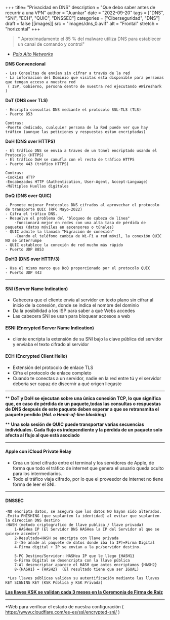 +++
title= "Privacidad en DNS"
description = "Que debo saber antes de recurrir a una VPN"
author = "Juankar"
date = "2022-09-20"
tags = ["DNS", "SNI", "ECH", "QUIC", "DNSSEC"]
categories = ["Ciberseguridad", "DNS"]
draft = false
[[images]]
  src = "images/dns_0.avif"
  alt = "Frontal"
  stretch = "horizontal"
+++


> " Aproximadamente el 85 % del malware utiliza DNS para establecer un canal de comando y control"  
-
	[*Palo Alto Networks*](https://www.paloaltonetworks.com/)

**DNS Convencional**  

    - Las Consultas de envían sin cifrar a través de la red
    - La información del Dominio que visitas esta disponible para personas que tengan acceso a nuestra red  
     ( ISP, Gobierno, persona dentro de nuestra red ejecutando #Wireshark )  

**DoT (DNS over TLS)**  

	- Encripta consultas DNS mediante el protocolo SSL-TLS (TLS) 
	- Puerto 853

    Contras:
	-Puerto dedicado, cualquier persona de la Red puede ver que hay tráfico (aunque las peticiones y respuestas estan encriptadas)

**DoH (DNS over HTTPS)**  

	- El tráfico DNS se envía a traves de un túnel encriptado usando el Protocolo (HTTPS)
	- El tráfico DoH se camufla con el resto de tráfico HTTPS
	- Puerto 443 (tráfico HTTPS)
	
	Contras:
	-Cookies HTTP
	-Encabezados HTTP (Authentication, User-Agent, Accept-Language)
	-Múltiples Huellas digitales

**DoQ (DNS over QUIC)**  

	- Promete mejorar Protocolos DNS cifrados al aprovechar el protocolo de transporte QUIC (RFC Mayo-2022)
	- Cifra el tráfico DNS.
	- Resuelve el problema del "bloqueo de cabeza de línea"
		·funcionará mejor en redes con una alta tasa de pérdida de paquetes (datos móviles en ascensores o túneles)
	- QUIC admite la llamada "Migración de conexión"
		·Cuando el teléfono cambia de Wi-Fi a red móvil, la conexión QUIC NO se interrumpe
	- QUIC establece la conexión de red mucho más rápido
	- Puerto UDP 8853

**DoH3 (DNS over HTTP/3)**  

	- Usa el mismo marco que DoQ proporcionado por el protocolo QUIC
	- Puerto UDP 443

---

#### SNI (Server Name Indication)
- Cabecera que el cliente envía al servidor en texto plano sin cifrar al inicio de la conexión, donde se indica el nombre del dominio
- Da la posibilidad a los ISP para saber a qué Webs accedes
- Las cabecera SNI se usan para bloquear accesos a web 


#### ESNI (Encrypted Server Name Indication)
- cliente encripta la extensión de su SNI bajo la clave pública del servidor y enviaba el texto cifrado al servidor  


#### ECH (Encrypted Client Hello) 
- Extensión del protocolo de enlace TLS
- Cifra el protocolo de enlace completo
- Cuando te conectas a un servidor, nadie en la red entre tú y el servidor debería ser capaz de discernir a qué origen llegaste  


---

** ****DoT** y **DoH** se ejecutan sobre una única conexión TCP, lo que significa que, en caso de pérdida de un paquete,todas las consultas o 
respuestas de DNS después de este paquete deben esperar a que se retransmita el paquete perdido (*HoL o Head-of-line blocking*)**  


** **Una sola sesión de QUIC puede transportar varias secuencias individuales. Cada flujo es independiente y la pérdida de un paquete 
solo afecta al flujo al que está asociado**  

---  

#### Apple con iCloud Private Relay 
- Crea un túnel cifrado entre el terminal y los servidores de Apple, de forma que todo el tráfico de internet que genera el usuario queda oculto para los intermediarios.
- Todo el tráfico viaja cifrado, por lo que el proveedor de internet no tiene forma de leer el SNI.  

---  

#### DNSSEC 
	-NO encripta datos, se asegura que los datos NO hayan sido alterados.
	-Evita PHISHING (que suplanten la identidad) al evitar que suplanten la direccion DNS destino 
	-HASH (metodo criptografico de llave publica / llave privada)
		1-HASHea IP (El Servidor DNS HASHea la IP del Servidor al que se quiere acceder)
		2-Resultado=HASH se encripta con llave privada
		3-(Se añade al paquete de datos donde iba la IP)=Firma Digital
		4-Firma digital + IP se envian a la pc/servidor destino.
		
		5-PC Destino/Servidor: HASHea IP que le llego {HASH1}
		6-Firma Digital se desencripta con la llave pública
		7-Al desencriptar aparece el HASH que antes encriptamos {HASH2}
		8-{HASH1} = {HASH2}  (El resultado tiene que ser IGUAL)
	 
	 *Las llaves públicas validan su autentificación mediante las llaves KEY SIGNING KEY (KSK Pública y KSK Privada)  

[**Las llaves KSK se validan cada 3 meses en la Ceremonia de Firma de Raíz**](https://www.youtube.com/channel/UChND9hEeJQjtLDFZ-m8U47A/featured)  

---  

*Web para verificar el estado de nuestra configuración ( https://www.cloudflare.com/es-es/ssl/encrypted-sni/ )